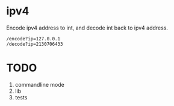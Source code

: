 # ipv4

Encode ipv4 address to int, and decode int back to ipv4 address.

```
/encode?ip=127.0.0.1
/decode?ip=2130706433
```

# TODO

1. commandline mode
2. lib
3. tests


